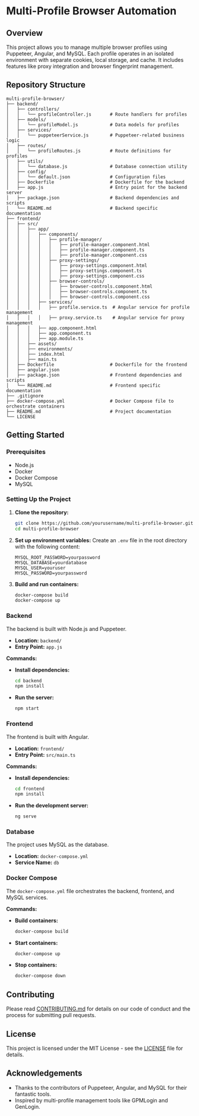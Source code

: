
# Multi-Profile Browser Automation

## Overview

This project allows you to manage multiple browser profiles using Puppeteer, Angular, and MySQL. Each profile operates in an isolated environment with separate cookies, local storage, and cache. It includes features like proxy integration and browser fingerprint management.

## Repository Structure

```
multi-profile-browser/
├── backend/
│   ├── controllers/
│   │   └── profileController.js       # Route handlers for profiles
│   ├── models/
│   │   └── profileModel.js            # Data models for profiles
│   ├── services/
│   │   └── puppeteerService.js        # Puppeteer-related business logic
│   ├── routes/
│   │   └── profileRoutes.js           # Route definitions for profiles
│   ├── utils/
│   │   └── database.js                # Database connection utility
│   ├── config/
│   │   └── default.json               # Configuration files
│   ├── Dockerfile                     # Dockerfile for the backend
│   ├── app.js                         # Entry point for the backend server
│   ├── package.json                   # Backend dependencies and scripts
│   └── README.md                      # Backend specific documentation
├── frontend/
│   ├── src/
│   │   ├── app/
│   │   │   ├── components/
│   │   │   │   ├── profile-manager/
│   │   │   │   │   ├── profile-manager.component.html
│   │   │   │   │   ├── profile-manager.component.ts
│   │   │   │   │   ├── profile-manager.component.css
│   │   │   │   ├── proxy-settings/
│   │   │   │   │   ├── proxy-settings.component.html
│   │   │   │   │   ├── proxy-settings.component.ts
│   │   │   │   │   ├── proxy-settings.component.css
│   │   │   │   ├── browser-controls/
│   │   │   │   │   ├── browser-controls.component.html
│   │   │   │   │   ├── browser-controls.component.ts
│   │   │   │   │   ├── browser-controls.component.css
│   │   │   ├── services/
│   │   │   │   ├── profile.service.ts  # Angular service for profile management
│   │   │   │   ├── proxy.service.ts    # Angular service for proxy management
│   │   │   ├── app.component.html
│   │   │   ├── app.component.ts
│   │   │   ├── app.module.ts
│   │   ├── assets/
│   │   ├── environments/
│   │   ├── index.html
│   │   ├── main.ts
│   ├── Dockerfile                     # Dockerfile for the frontend
│   ├── angular.json
│   ├── package.json                   # Frontend dependencies and scripts
│   └── README.md                      # Frontend specific documentation
├── .gitignore
├── docker-compose.yml                 # Docker Compose file to orchestrate containers
├── README.md                          # Project documentation
└── LICENSE
```

## Getting Started

### Prerequisites

- Node.js
- Docker
- Docker Compose
- MySQL

### Setting Up the Project

1. **Clone the repository:**
   ```bash
   git clone https://github.com/yourusername/multi-profile-browser.git
   cd multi-profile-browser
   ```

2. **Set up environment variables:**
   Create an `.env` file in the root directory with the following content:
   ```env
   MYSQL_ROOT_PASSWORD=yourpassword
   MYSQL_DATABASE=yourdatabase
   MYSQL_USER=youruser
   MYSQL_PASSWORD=yourpassword
   ```

3. **Build and run containers:**
   ```bash
   docker-compose build
   docker-compose up
   ```

### Backend

The backend is built with Node.js and Puppeteer.

- **Location:** `backend/`
- **Entry Point:** `app.js`

**Commands:**

- **Install dependencies:**
  ```bash
  cd backend
  npm install
  ```

- **Run the server:**
  ```bash
  npm start
  ```

### Frontend

The frontend is built with Angular.

- **Location:** `frontend/`
- **Entry Point:** `src/main.ts`

**Commands:**

- **Install dependencies:**
  ```bash
  cd frontend
  npm install
  ```

- **Run the development server:**
  ```bash
  ng serve
  ```

### Database

The project uses MySQL as the database.

- **Location:** `docker-compose.yml`
- **Service Name:** `db`

### Docker Compose

The `docker-compose.yml` file orchestrates the backend, frontend, and MySQL services.

**Commands:**

- **Build containers:**
  ```bash
  docker-compose build
  ```

- **Start containers:**
  ```bash
  docker-compose up
  ```

- **Stop containers:**
  ```bash
  docker-compose down
  ```

## Contributing

Please read [CONTRIBUTING.md](CONTRIBUTING.md) for details on our code of conduct and the process for submitting pull requests.

## License

This project is licensed under the MIT License - see the [LICENSE](LICENSE) file for details.

## Acknowledgements

- Thanks to the contributors of Puppeteer, Angular, and MySQL for their fantastic tools.
- Inspired by multi-profile management tools like GPMLogin and GenLogin.
